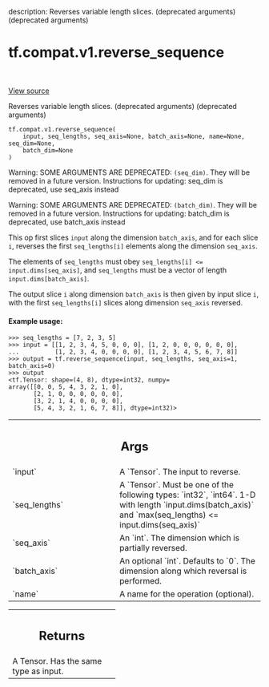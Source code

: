 description: Reverses variable length slices. (deprecated arguments) (deprecated arguments)

<div itemscope itemtype="http://developers.google.com/ReferenceObject">
<meta itemprop="name" content="tf.compat.v1.reverse_sequence" />
<meta itemprop="path" content="Stable" />
</div>

# tf.compat.v1.reverse_sequence

<!-- Insert buttons and diff -->

<table class="tfo-notebook-buttons tfo-api nocontent" align="left">

</table>

<a target="_blank" href="/code/stable/tensorflow/python/ops/array_ops.py">View source</a>



Reverses variable length slices. (deprecated arguments) (deprecated arguments)

<pre class="devsite-click-to-copy prettyprint lang-py tfo-signature-link">
<code>tf.compat.v1.reverse_sequence(
    input, seq_lengths, seq_axis=None, batch_axis=None, name=None, seq_dim=None,
    batch_dim=None
)
</code></pre>



<!-- Placeholder for "Used in" -->

Warning: SOME ARGUMENTS ARE DEPRECATED: `(seq_dim)`. They will be removed in a future version.
Instructions for updating:
seq_dim is deprecated, use seq_axis instead

Warning: SOME ARGUMENTS ARE DEPRECATED: `(batch_dim)`. They will be removed in a future version.
Instructions for updating:
batch_dim is deprecated, use batch_axis instead

This op first slices `input` along the dimension `batch_axis`, and for
each slice `i`, reverses the first `seq_lengths[i]` elements along the
dimension `seq_axis`.

The elements of `seq_lengths` must obey `seq_lengths[i] <=
input.dims[seq_axis]`, and `seq_lengths` must be a vector of length
`input.dims[batch_axis]`.

The output slice `i` along dimension `batch_axis` is then given by
input slice `i`, with the first `seq_lengths[i]` slices along
dimension `seq_axis` reversed.

#### Example usage:



```
>>> seq_lengths = [7, 2, 3, 5]
>>> input = [[1, 2, 3, 4, 5, 0, 0, 0], [1, 2, 0, 0, 0, 0, 0, 0],
...          [1, 2, 3, 4, 0, 0, 0, 0], [1, 2, 3, 4, 5, 6, 7, 8]]
>>> output = tf.reverse_sequence(input, seq_lengths, seq_axis=1, batch_axis=0)
>>> output
<tf.Tensor: shape=(4, 8), dtype=int32, numpy=
array([[0, 0, 5, 4, 3, 2, 1, 0],
       [2, 1, 0, 0, 0, 0, 0, 0],
       [3, 2, 1, 4, 0, 0, 0, 0],
       [5, 4, 3, 2, 1, 6, 7, 8]], dtype=int32)>
```

<!-- Tabular view -->
 <table class="responsive fixed orange">
<colgroup><col width="214px"><col></colgroup>
<tr><th colspan="2"><h2 class="add-link">Args</h2></th></tr>

<tr>
<td>
`input`
</td>
<td>
A `Tensor`. The input to reverse.
</td>
</tr><tr>
<td>
`seq_lengths`
</td>
<td>
A `Tensor`. Must be one of the following types: `int32`,
`int64`. 1-D with length `input.dims(batch_axis)` and `max(seq_lengths) <=
input.dims(seq_axis)`
</td>
</tr><tr>
<td>
`seq_axis`
</td>
<td>
An `int`. The dimension which is partially reversed.
</td>
</tr><tr>
<td>
`batch_axis`
</td>
<td>
An optional `int`. Defaults to `0`. The dimension along which
reversal is performed.
</td>
</tr><tr>
<td>
`name`
</td>
<td>
A name for the operation (optional).
</td>
</tr>
</table>



<!-- Tabular view -->
 <table class="responsive fixed orange">
<colgroup><col width="214px"><col></colgroup>
<tr><th colspan="2"><h2 class="add-link">Returns</h2></th></tr>
<tr class="alt">
<td colspan="2">
A Tensor. Has the same type as input.
</td>
</tr>

</table>

